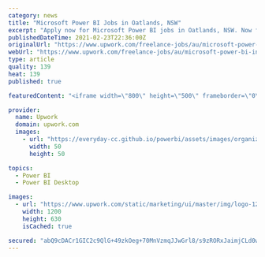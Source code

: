 ```yaml
---
category: news
title: "Microsoft Power BI Jobs in Oatlands, NSW"
excerpt: "Apply now for Microsoft Power BI jobs in Oatlands, NSW. Now filling talent for Seeking awesome Power BI specialist to create dashboard report template based on Figma prototypes, Tableau Developer Guru Required,"
publishedDateTime: 2021-02-23T22:36:00Z
originalUrl: "https://www.upwork.com/freelance-jobs/au/microsoft-power-bi-in-oatlands-nsw/"
webUrl: "https://www.upwork.com/freelance-jobs/au/microsoft-power-bi-in-oatlands-nsw/"
type: article
quality: 139
heat: 139
published: true

featuredContent: "<iframe width=\"800\" height=\"500\" frameborder=\"0\" src=\"https://www.youtube.com/embed/TJQ-kQ6IsPk\" allow=\"accelerometer; autoplay; encrypted-media; gyroscope; picture-in-picture\" allowfullscreen></iframe>"

provider:
  name: Upwork
  domain: upwork.com
  images:
    - url: "https://everyday-cc.github.io/powerbi/assets/images/organizations/curbal.com-50x50.jpg"
      width: 50
      height: 50

topics:
  - Power BI
  - Power BI Desktop

images:
  - url: "https://www.upwork.com/static/marketing/ui/master/img/logo-1200x630.png"
    width: 1200
    height: 630
    isCached: true

secured: "abQ9cDACr1GIC2c9QlG+49zkOeg+70MnVzmqJJwGrl8/s9zRORxJaimjCLd0wchumMkfzuhW39bXJtrjoHgOri88AX4794JJTSKPE3aTMELPc7MtbZgjpHMQZ4jmHn05BtGiQ72UpXU4asInpEwCoVY5dEc7r5UwGPwgpISFuyGOJXz3RQuFGsgIYmKnJhxKgZ+yqc8WTkclJKSpJchzO4bPrtVK6ofMNmlDBV1khPj+mtouJN3pI7fmr6h1fJajyBN++wqLNlOR1m6hfnR5HOw169cP0zjbFqhHjmB7Inb7uWQVjUR1ADP5EisUaNLjviEdUvASHyfDmxb1mSq2C3fHIHlNexd6/8/jju5ob4Sgi27VESk9wlzPrW5hsFS2vHW/HewEL1B6H1kRpBTlzbqnn2N8Rsq0WYolDXpVEKDe3iLn7yuKqQRWFltiN7UU;kvyv27ooS+fV9PTsqm/Suw=="
---
```


